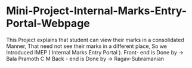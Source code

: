 # Mini-Project-Internal-Marks-Entry-Portal-Webpage
This Project explains that student can view their marks in a consolidated Manner, That need not see their marks in a different place, So we Introduced IMEP ( Internal Marks Entry Portal ).  Front- end is Done by -> Bala Pramoth C M  Back - end is Done by -> Ragav-Subramanian
